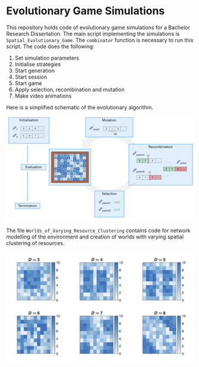 # Evolutionary Game Simulations

This repository holds code of evolutionary game simulations for a Bachelor 
Research Dissertation. The main script implementing the simulations is 
`Spatial_Evolutionary_Game`. The `combinator` function is necessary to run this 
script. The code does the following:

1. Set simulation parameters
2. Initialise strategies
3. Start generation
4. Start session
5. Start game
6. Apply selection, recombination and mutation
7. Make video animations

Here is a simplified schematic of the evolutionary algorithm.

![alt text](https://github.com/FrancescoInnocenti/Evolutionary-Game-Simulations/blob/main/Model_Schematic.png)

The file `Worlds_of_Varying_Resource_Clustering` contains code for network 
modelling of the environment and creation of worlds with varying spatial 
clustering of resources.

![alt text](https://github.com/FrancescoInnocenti/Evolutionary-Game-Simulations/blob/main/Resource_Clustering_Figure.png)
